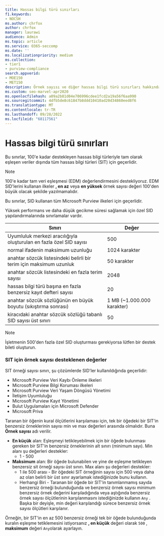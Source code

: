 ```yaml
---
title: Hassas bilgi türü sınırları
f1.keywords:
- NOCSH
ms.author: chrfox
author: chrfox
manager: laurawi
audience: Admin
ms.topic: article
ms.service: O365-seccomp
ms.date: ''
ms.localizationpriority: medium
ms.collection:
- tier1
- purview-compliance
search.appverid:
- MOE150
- MET150
description: Örnek sayısı ve diğer hassas bilgi türü sınırları hakkında bilgi edinin
ms.custom: seo-marvel-apr2020
ms.openlocfilehash: a09a2b81d04e706996cdee1fcd2a19a56f6aa990
ms.sourcegitcommit: 4dfb5de8c61847b8ddd10410ad20d34860eed8f6
ms.translationtype: MT
ms.contentlocale: tr-TR
ms.lasthandoff: 09/28/2022
ms.locfileid: "68117561"
---
```

# <a name="sensitive-information-type-limits"></a>Hassas bilgi türü sınırları

Bu sınırlar, 100'e kadar destekleyen hassas bilgi türleriyle tam olarak eşleşen veriler dışında tüm hassas bilgi türleri (SIT) için geçerlidir.

> [!NOTE]
> 100'e kadar tam veri eşleşmesi (EDM) değerlendirmesini destekliyoruz. EDM SID'lerini kullanan ilkeler **, en az** veya **en yüksek** örnek sayısı değeri 100'den büyük olacak şekilde yazılmamalıdır.

Bu sınırlar, SID kullanan tüm Microsoft Purview ilkeleri için geçerlidir.

Yüksek performans ve daha düşük gecikme süresi sağlamak için özel SID yapılandırmalarında sınırlamalar vardır.

|Sınırı|Değer|
|---|---|
|Uyumluluk merkezi aracılığıyla oluşturulan en fazla özel SID sayısı| 500 |
|normal ifadenin maksimum uzunluğu| 1024 karakter|
|anahtar sözcük listesindeki belirli bir terim için maksimum uzunluk| 50 karakter|
|anahtar sözcük listesindeki en fazla terim sayısı| 2048|
|hassas bilgi türü başına en fazla benzersiz kayıt defteri sayısı| 20|
|anahtar sözcük sözlüğünün en büyük boyutu (sıkıştırma sonrası)| 1 MB (~1.000.000 karakter)|
|kiracıdaki anahtar sözcük sözlüğü tabanlı SID sayısı üst sınırı|50 |

> [!NOTE]
> İşletmenin 500'den fazla özel SID oluşturması gerekiyorsa lütfen bir destek bileti oluşturun.

### <a name="instance-count-supported-values-for-sit"></a>SIT için örnek sayısı desteklenen değerler

SIT örneği sayısı sınırı, şu çözümlerde SID'ler kullanıldığında geçerlidir:

- Microsoft Purview Veri Kaybı Önleme ilkeleri
- Microsoft Purview Bilgi Koruması ilkeleri
- Microsoft Purview Veri Yaşam Döngüsü Yönetimi
- İletişim Uyumluluğu
- Microsoft Purview Kayıt Yönetimi
- Bulut Uygulamaları için Microsoft Defender
- Microsoft Priva

Taranan bir öğenin kural ölçütlerini karşılaması için, tek bir öğedeki bir SIT'in benzersiz örneklerinin sayısı min ve max değerleri arasında olmalıdır. Buna **Örnek sayısı** adı verilir.

- **En küçük** alan: Eşleşmeyi tetikleyebilmek için bir öğede bulunması gereken bir SIT'in benzersiz örneklerinin alt sınırı (minimum sayı). Min alanı şu değerleri destekler:
  - 1 - 500
- **Maksimum** alan: Bir öğede bulunabilen ve yine de eşleşme tetikleyen benzersiz sit örneği sayısı üst sınırı. Max alanı şu değerleri destekler:
  - 1 ile 500 arası - Bir öğedeki SIT örneğinin sayısı için 500 veya daha az olan belirli bir üst sınır ayarlamak istediğinizde bunu kullanın.
  - Herhangi Biri - Taranan bir öğede bir SIT'in tanımlanmamış sayıda benzersiz örneği bulunduğunda ve benzersiz örnek sayısı minimum benzersiz örnek değerini karşıladığında veya aştığında benzersiz örnek sayısı ölçütlerinin karşılanmasını istediğinizde kullanın `Any` . Başka bir deyişle, min değeri karşılandığı sürece benzersiz örnek sayısı ölçütleri karşılanır.

Örneğin, bir SIT'in en az 500 benzersiz örneği tek bir öğede bulunduğunda kuralın eşleşme tetiklemesini istiyorsanız **, en küçük** değeri olarak `500` , **maksimum** değeri `Any`olarak ayarlayın.



